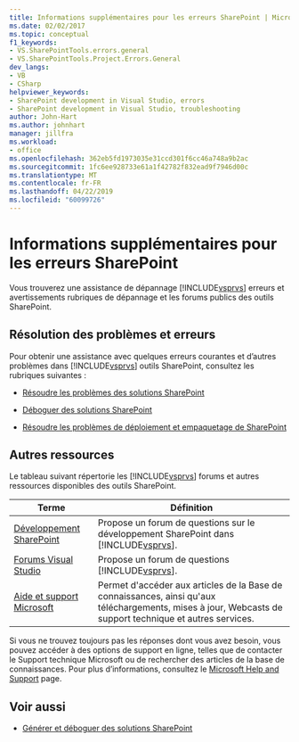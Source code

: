 ```yaml
---
title: Informations supplémentaires pour les erreurs SharePoint | Microsoft Docs
ms.date: 02/02/2017
ms.topic: conceptual
f1_keywords:
- VS.SharePointTools.errors.general
- VS.SharePointTools.Project.Errors.General
dev_langs:
- VB
- CSharp
helpviewer_keywords:
- SharePoint development in Visual Studio, errors
- SharePoint development in Visual Studio, troubleshooting
author: John-Hart
ms.author: johnhart
manager: jillfra
ms.workload:
- office
ms.openlocfilehash: 362eb5fd1973035e31ccd301f6cc46a748a9b2ac
ms.sourcegitcommit: 1fc6ee928733e61a1f42782f832ead9f7946d00c
ms.translationtype: MT
ms.contentlocale: fr-FR
ms.lasthandoff: 04/22/2019
ms.locfileid: "60099726"
---
```

# <a name="additional-information-for-sharepoint-errors"></a>Informations supplémentaires pour les erreurs SharePoint
  Vous trouverez une assistance de dépannage [!INCLUDE[vsprvs](../sharepoint/includes/vsprvs-md.md)] erreurs et avertissements rubriques de dépannage et les forums publics des outils SharePoint.

## <a name="troubleshoot-errors-and-issues"></a>Résolution des problèmes et erreurs
 Pour obtenir une assistance avec quelques erreurs courantes et d’autres problèmes dans [!INCLUDE[vsprvs](../sharepoint/includes/vsprvs-md.md)] outils SharePoint, consultez les rubriques suivantes :

- [Résoudre les problèmes des solutions SharePoint](../sharepoint/troubleshooting-sharepoint-solutions.md)

- [Déboguer des solutions SharePoint](../sharepoint/debugging-sharepoint-solutions.md)

- [Résoudre les problèmes de déploiement et empaquetage de SharePoint](../sharepoint/troubleshooting-sharepoint-packaging-and-deployment.md)

## <a name="other-resources"></a>Autres ressources
 Le tableau suivant répertorie les [!INCLUDE[vsprvs](../sharepoint/includes/vsprvs-md.md)] forums et autres ressources disponibles des outils SharePoint.

|Terme|Définition|
|----------|----------------|
|[Développement SharePoint](http://go.microsoft.com/fwlink/?LinkId=179593)|Propose un forum de questions sur le développement SharePoint dans [!INCLUDE[vsprvs](../sharepoint/includes/vsprvs-md.md)].|
|[Forums Visual Studio](http://go.microsoft.com/fwlink/?LinkID=150452)|Propose un forum de questions [!INCLUDE[vsprvs](../sharepoint/includes/vsprvs-md.md)].|
|[Aide et support Microsoft](http://go.microsoft.com/fwlink/?LinkID=108287)|Permet d'accéder aux articles de la Base de connaissances, ainsi qu'aux téléchargements, mises à jour, Webcasts de support technique et autres services.|

 Si vous ne trouvez toujours pas les réponses dont vous avez besoin, vous pouvez accéder à des options de support en ligne, telles que de contacter le Support technique Microsoft ou de rechercher des articles de la base de connaissances. Pour plus d’informations, consultez le [Microsoft Help and Support](http://go.microsoft.com/fwlink/?LinkID=155371) page.

## <a name="see-also"></a>Voir aussi
- [Générer et déboguer des solutions SharePoint](../sharepoint/building-and-debugging-sharepoint-solutions.md)
